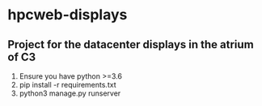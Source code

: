 # hpcweb-displays

## Project for the datacenter displays in the atrium of C3
1. Ensure you have python >=3.6
2. pip install -r requirements.txt
3. python3 manage.py runserver
